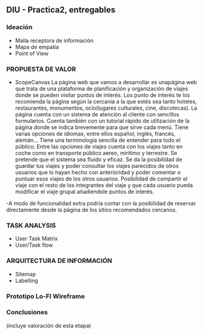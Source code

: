 ## DIU - Practica2, entregables

### Ideación 
* Malla receptora de información 
* Mapa de empatía
* Point of View 


### PROPUESTA DE VALOR
* ScopeCanvas
La página web que vamos a desarrollar es unapágina web que trata de una plataforma de planificación y organización de viajes donde se pueden visitar puntos de interés. Los punto de interés te los recomienda la página según la cercanía a la que estés sea tanto hoteles, restaurantes, monumentos, ocio(lugares culturales, cine, discotecas). La página cuenta con un sistema de atención al cliente con sencillos formularios. Cuenta también con un tutorial rápido de utilización de la página donde se indica brevemente para que sirve cada menú. Tiene varias opciones de idiomas, entre ellos español, inglés, francés, alemán... Tiene una terminología sencilla de entender para todo el público. Entre las opciones de viajes cuenta con los viajes tanto en coche como en transporte público aereo, mirítimo y terrestre. Se pretende que el sistema sea fluido y eficaz. Se da la posibilidad de guardar tus viajes y poder consultar los viajes parecidos de otros usuarios que lo hayan hecho con anterioridad y poder comentar o puntuar esos viajes de los otros usuarios. Posibilidad de compartir el viaje con el resto de los integrantes del viaje y que cada usuario pueda modificar el viaje grupal añadiendole puntos de interés.

-A modo de funcionalidad extra podría contar con la posibilidad de reservar directamente desde la página de los sitios recomendados cercanos.         


### TASK ANALYSIS

* User Task Matrix 
* User/Task flow


### ARQUITECTURA DE INFORMACIÓN

* Sitemap 
* Labelling 


### Prototipo Lo-FI Wireframe 


### Conclusiones  
(incluye valoración de esta etapa)
